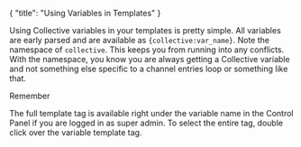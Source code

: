 {
    "title": "Using Variables in Templates"
}

Using Collective variables in your templates is pretty simple. All variables are early parsed and are available as `{collective:var_name}`. Note the namespace of `collective`. This keeps you from running into any conflicts. With the namespace, you know you are always getting a Collective variable and not something else specific to a channel entries loop or something like that.

<div class="Note">
    <div class="Note__Title">
        Remember
    </div>
    <div class="Note__Body">
        <p>The full template tag is available right under the variable name in the Control Panel if you are logged in as super admin. To select the entire tag, double click over the variable template tag.</p>
    </div>
</div>
